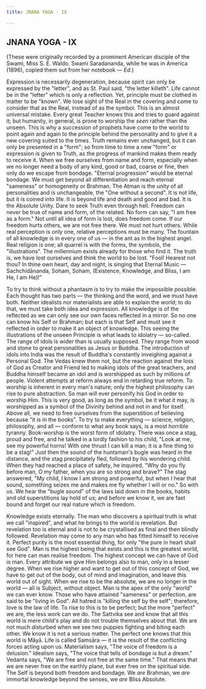 ```yaml
---
title: JNANA YOGA - IX

---
```





  

## JNANA YOGA - IX

(These were originally recorded by a prominent American disciple of the
Swami, Miss S. E. Waldo. Swami Saradananda, while he was in America
(1896), copied them out from her notebook — *Ed*.)

Expression is necessarily degeneration, because spirit can only be
expressed by the "letter", and as St. Paul said, "the letter killeth".
Life cannot be in the "letter" which is only a reflection. Yet,
principle must be clothed in matter to be "known". We lose sight of the
Real in the covering and come to consider that as the Real, instead of
as the symbol. This is an almost universal mistake. Every great Teacher
knows this and tries to guard against it; but humanity, in general, is
prone to worship the *seen* rather than the unseen. This is why a
succession of prophets have come to the world to point again and again
to the principle behind the personality and to give it a new covering
suited to the times. Truth remains ever unchanged, but it can only be
presented in a "form"; so from time to time a new "form" or expression
is given to Truth, as the progress of mankind makes them ready to
receive it. When we free ourselves from name and form, especially when
we no longer need a body of any kind, good or bad, coarse or fine, then
only do we escape from bondage. "Eternal progression" would be eternal
bondage. We must get beyond all differentiation and reach eternal
"sameness" or homogeneity or Brahman. The Atman is the unity of all
personalities and is unchangeable, the "One without a second". It is not
life, but it is coined into life. It is beyond life and death and good
and bad. It is the Absolute Unity. Dare to seek Truth even through hell.
Freedom can never be true of name and form, of the related. No form can
say, "I am free as a form." Not until all idea of form is lost, does
freedom come. If our freedom hurts others, we are not free there. We
must not hurt others. While real perception is only one, relative
perceptions must be many. The fountain of all knowledge is in every one
of us — in the ant as in the highest angel. Real religion is one; all
quarrel is with the forms, the symbols, the "illustrations". The
millennium exists already for those who find it. The truth is, we have
lost ourselves and think the world to be lost. "Fool! Hearest not thou?
In thine own heart, day and night, is singing that Eternal Music —
Sachchidānanda, Soham, Soham, (Existence, Knowledge, and Bliss, I am He,
I am He)!"

To try to think without a phantasm is to try to make the impossible
possible. Each thought has two parts — the thinking and the word, and we
must have both. Neither idealists nor materialists are able to explain
the world; to do that, we must take both idea and expression. All
knowledge is of the reflected as we can only see our own faces reflected
in a mirror. So no one can know his Self or Brahman; but each is that
Self and must see it reflected in order to make it an object of
knowledge. This seeing the illustrations of the unseen Principle is what
leads to idolatry — so-called. The range of idols is wider than is
usually supposed. They range from wood and stone to great personalities
as Jesus or Buddha. The introduction of idols into India was the result
of Buddha's constantly inveighing against a Personal God. The Vedas knew
them not, but the reaction against the loss of God as Creator and Friend
led to making idols of the great teachers, and Buddha himself became an
idol and is worshipped as such by millions of people. Violent attempts
at reform always end in retarding true reform. To worship is inherent in
every man's nature; only the highest philosophy can rise to pure
abstraction. So man will ever personify his God in order to worship Him.
This is very good, as long as the symbol, be it what it may, is
worshipped as a symbol of the Divinity behind and not in and for itself.
Above all, we need to free ourselves from the superstition of believing
because "it is in the books". To try to make everything — science,
religion, philosophy, and all — conform to what any book says, is a most
horrible tyranny. Book-worship is the worst form of idolatry. There was
once a stag, proud and free, and he talked in a lordly fashion to his
child, "Look at me, see my powerful horns! With one thrust I can kill a
man; it is a fine thing to be a stag!" Just then the sound of the
huntsman's bugle was heard in the distance, and the stag precipitately
fled, followed by his wondering child. When they had reached a place of
safety, he inquired, "Why do you fly before man, O my father, when you
are so strong and brave?" The stag answered, "My child, I know I am
strong and powerful, but when I hear that sound, something seizes me and
makes me fly whether I will or no." So with us. We hear the "bugle
sound" of the laws laid down in the books, habits and old superstitions
lay hold of us; and before we know it, we are fast bound and forget our
real nature which is freedom.

Knowledge exists eternally. The man who discovers a spiritual truth is
what we call "inspired", and what he brings to the world is revelation.
But revelation too is eternal and is not to be crystallised as final and
then blindly followed. Revelation may come to any man who has fitted
himself to receive it. Perfect purity is the most essential thing, for
only "the pure in heart shall see God". Man is the highest being that
exists and this is the greatest world, for here can man realise freedom.
The highest concept we can have of God is man. Every attribute we give
Him belongs also to man, only in a lesser degree. When we rise higher
and want to get out of this concept of God, we have to get out of the
body, out of mind and imagination, and leave this world out of sight.
When we rise to be the absolute, we are no longer in the world — all is
Subject, without object. Man is the apex of the only "world" we can ever
know. Those who have attained "sameness" or perfection, are said to be
"living in God". All hatred is "killing the self by the self";
therefore, love is the law of life. To rise to this is to be perfect;
but the more "perfect" we are, the less work can we do. The Sattvika see
and know that all this world is mere child's play and do not trouble
themselves about that. We are not much disturbed when we see two puppies
fighting and biting each other. We know it is not a serious matter. The
perfect one knows that this world is Māyā. Life is called Samsāra — it
is the result of the conflicting forces acting upon us. Materialism
says, "The voice of freedom is a delusion." Idealism says, "The voice
that tells of bondage is but a dream." Vedanta says, "We are free and
not free at the same time." That means that we are never free on the
earthly plane, but ever free on the spiritual side. The Self is beyond
both freedom and bondage. We *are* Brahman, we *are* immortal knowledge
beyond the senses, we *are* Bliss Absolute.



